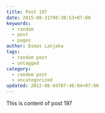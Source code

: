 ```yaml
---
title: Post 197
date: 2015-08-31T08:38:53+07:00
keywords:
  - random
  - post
  - pages
author: Dimas Lanjaka
tags:
  - random post
  - untagged
category:
  - random post
  - uncategorized
updated: 2012-08-04T07:46:04+07:00
---
```

This is content of post 197